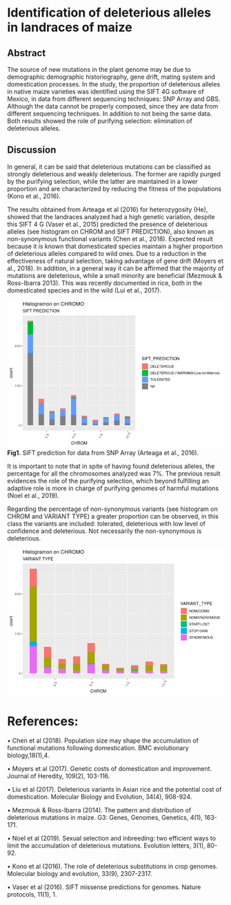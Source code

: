 # Identification of deleterious alleles in landraces of maize

## Abstract

The source of new mutations in the plant
genome may be due to demographic demographic
historiography, gene drift, mating system
and domestication processes.
In the study, the proportion of deleterious alleles
in native maize varieties was identified using the SIFT 4G software
of Mexico, in data from different sequencing techniques: SNP Array and GBS. 
Although the data cannot be properly composed, since they are data 
from different sequencing techniques. 
In addition to not being the same data. Both results showed the role of purifying selection: elimination of deleterious alleles.

## Discussion
In general, it can be said that deleterious mutations
can be classified as strongly deleterious and weakly deleterious.
The former are rapidly purged by the purifying selection,
while the latter are maintained in a lower proportion and
are characterized by reducing the fitness
of the populations (Kono et al., 2016).

The results obtained from Arteaga et al (2016)
for heterozygosity (He), showed that the landraces
analyzed had a high genetic variation,
despite this SIFT 4 G (Vaser et al., 2015)
predicted the presence of deleterious alleles
 (see histogram on CHROM and SIFT PREDICTION),
also known as non-synonymous functional variants (Chen et al., 2018).
Expected result because it is known that domesticated
species maintain a higher proportion of deleterious
alleles compared to wild ones. Due to a reduction
in the effectiveness of natural selection,
taking advantage of gene drift (Moyers et al., 2018).
In addition, in a general way it can be affirmed that
the majority of mutations are deleterious,
while a small minority are beneficial (Mezmouk & Ross-Ibarra 2013).
This was recently documented in rice,
both in the domesticated species and in the wild (Lui et al., 2017).

!["CHROM and SIFT PREDICTION"](https://github.com/Duhyadi/Tareas_BioinfRepro2019_DOG/blob/master/ProyectoUnidad5_DOG/Figures/SIFT_Prediction.png)
**Fig1.** SIFT prediction for data from SNP Array (Arteaga et al., 2016).

It is important to note that in spite
of having found deleterious alleles,
the percentage for all the chromosomes
analyzed was 7%. The previous result
evidences the role of the purifying selection,
which beyond fulfilling an adaptive
role is more in charge of purifying
genomes of harmful mutations (Noel et al., 2019).

Regarding the percentage of
non-synonymous variants
(see histogram on CHROM and VARIANT TYPE)
a greater proportion can be observed,
in this class the variants are included: tolerated,
deleterious with low level of confidence and deleterious.
Not necessarily the non-synonymous is deleterious.

!["CHROM and VARIANT TYPE"](https://github.com/Duhyadi/Tareas_BioinfRepro2019_DOG/blob/master/ProyectoUnidad5_DOG/Figures/Variant_type.png)

# References:

• Chen et al (2018). Population size may shape the accumulation of functional mutations following domestication. BMC evolutionary biology,18(1),4.

• Moyers et al (2017). Genetic costs of domestication and improvement. Journal of Heredity, 109(2), 103-116.

• Liu et al (2017). Deleterious variants in Asian rice and the potential cost of domestication. Molecular Biology and Evolution, 34(4), 908-924.

• Mezmouk & Ross-Ibarra (2014). The pattern and distribution of deleterious mutations in maize. G3: Genes, Genomes, Genetics, 4(1), 163-171.

• Noel et al (2019). Sexual selection and inbreeding: two efficient ways to limit the accumulation of deleterious mutations. Evolution letters, 3(1), 80-92.

• Kono et al (2016). The role of deleterious substitutions in crop genomes. Molecular biology and evolution, 33(9), 2307-2317.

• Vaser et al (2016). SIFT missense predictions for genomes. Nature protocols, 11(1), 1.
